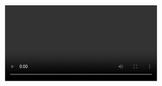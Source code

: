 <!-- Plyr e HLS.js -->
<link rel="stylesheet" href="https://cdn.plyr.io/3.7.8/plyr.css" />
<script src="https://cdn.jsdelivr.net/npm/hls.js@latest"></script>
<script src="https://cdn.plyr.io/3.7.8/plyr.polyfilled.js"></script>

<!-- Player -->
<video id="player" controls style="width: 100%; max-width: 640px; margin: auto;" autoplay></video>

<script>
  document.addEventListener("DOMContentLoaded", function () {
    const video = document.getElementById("player");
    const source = "https://futemax.lol/?channel=sbt"; // Substitua se necessário

    if (Hls.isSupported()) {
      const hls = new Hls();
      hls.loadSource(source);
      hls.attachMedia(video);
      hls.on(Hls.Events.MANIFEST_PARSED, function () {
        video.play();
      });
    } else if (video.canPlayType("application/vnd.apple.mpegurl")) {
      video.src = source;
      video.addEventListener("loadedmetadata", function () {
        video.play();
      });
    }

    new Plyr(video);
  });
</script>
